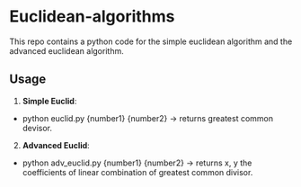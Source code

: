 # Euclidean-algorithms
This repo contains a python code for the simple euclidean algorithm and the advanced euclidean algorithm.

## Usage
1. **Simple Euclid**:
- python euclid.py {number1} {number2} -> returns greatest common devisor.
2. **Advanced Euclid**:
- python adv_euclid.py {number1} {number2} -> returns x, y the coefficients of linear combination of greatest common divisor.
